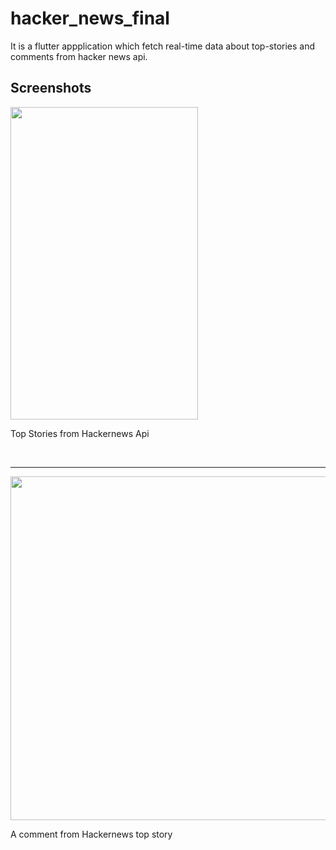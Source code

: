 # hacker_news_final

It is a flutter appplication which fetch real-time data about top-stories and comments from hacker news api.

## Screenshots

<img src = 'https://user-images.githubusercontent.com/47735067/173017993-063923df-b89c-43bd-9ef8-6d510a3ace8b.png' width = '300' height = '500'>
<p>Top Stories from Hackernews Api</p>
<br>
<hr>
<img src = 'https://user-images.githubusercontent.com/47735067/173017998-89174d74-8425-49e7-9a72-a06c698730ec.png' idth = '350' height = '550'>
<p>A comment from Hackernews top story</p>
